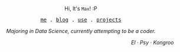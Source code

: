 <p align="center">Hi, It's <code>Max</code>! :P</p>
<p align="center">
  <samp>
    <a href="https://maxchang.me/about">me</a> .
    <a href="https://maxchang.me/">blog</a> .
    <a href="https://github.com/stars/maxchang3/lists/use">use</a> .
    <a href="https://maxchang.me/projects">projects</a>
  </samp>
</p>
<p align="center"><i>Majoring in Data Science, currently attempting to be a coder.</i></p>
<p align="right"><i>El · Psy · Kongroo</i></p>
